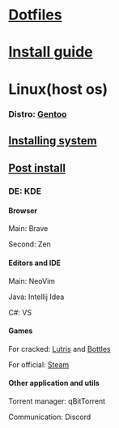 # [Dotfiles](Dotfiles/dots.md)
# [Install guide]()
# Linux(host os)
### Distro: [Gentoo](https://wiki.gentoo.org/wiki/Handbook:AMD64)

## [Installing system](GentooMinimalInstallation.md)
## [Post install]()

### DE: KDE

#### Browser

Main: Brave

Second: Zen 

#### Editors and IDE

Main: NeoVim

Java: Intellij Idea

C#: VS

#### Games
For cracked: [Lutris](https://wiki.gentoo.org/wiki/Lutris) and [Bottles](https://usebottles.com/download/)

For official: [Steam](#Steam)

#### Other application and utils

Torrent manager: qBitTorrent 

Communication: Discord 

